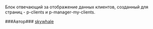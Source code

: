 Блок отвечающий за отображение данных клиентов, созданный для страниц - p-clients и p-manager-my-clients.

###Автор###
[skywhale](https://staff.yandex-team.ru/skywhale)
